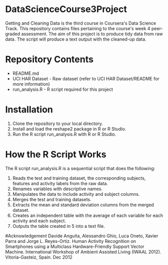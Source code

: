 # DataScienceCourse3Project
Getting and Cleaning Data is the third course in Coursera's Data Science Track.
This repository contains files pertaining to the course's week 4 peer-graded assessment.
The aim of this project is to produce tidy data from raw data.
The script will produce a text output with the cleaned-up data.

# Repository Contents
- README.md
- UCI HAR Dataset - Raw dataset (refer to UCI HAR Dataset/README for more information)
- run_analysis.R - R script required for this project

# Installation
1. Clone the repository to your local directory.
2. Install and load the reshape2 package in R or R Studio.
3. Run the R script run_analysis.R with R or R Studio.

# How the R Script Works
The R script run_analysis.R is a sequential script that does the following:
1. Reads the test and training dataset, the corresponding subjects, features and activity labels from the raw data. 
2. Renames variables with descriptive names.
3. Manipulates the data to include activity and subject columns.
3. Merges the test and training datasets.
4. Extracts the mean and standard deviation columns from the merged dataset.
5. Creates an independent table with the average of each variable for each activity and each subject.
6. Outputs the table created in 5 into a text file.

#Acknowledgement
Davide Anguita, Alessandro Ghio, Luca Oneto, Xavier Parra and Jorge L. Reyes-Ortiz. Human Activity Recognition on Smartphones using a Multiclass Hardware-Friendly Support Vector Machine. International Workshop of Ambient Assisted Living (IWAAL 2012). Vitoria-Gasteiz, Spain. Dec 2012
